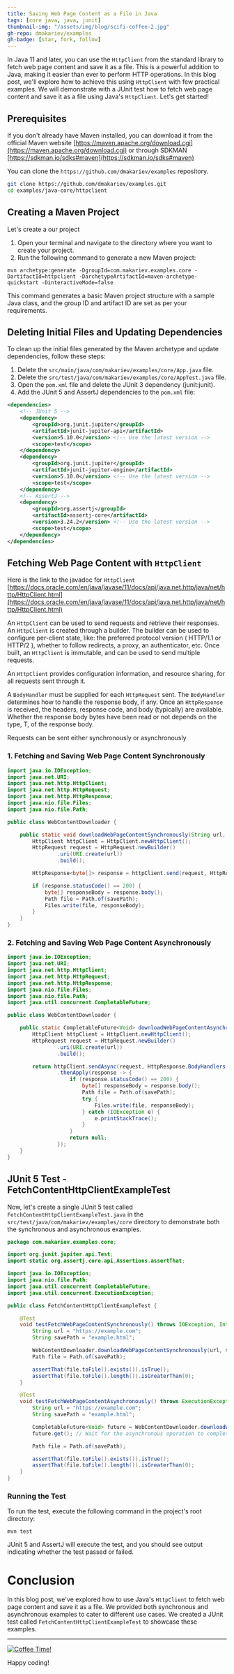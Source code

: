 ```yaml
---
title: Saving Web Page Content as a File in Java
tags: [core java, java, junit]
thumbnail-img: "/assets/img/blog/scifi-coffee-2.jpg"
gh-repo: dmakariev/examples
gh-badge: [star, fork, follow]
---
```



In Java 11 and later, you can use the `HttpClient` from the standard library to fetch web page content and save it as a file. This is a powerful addition to Java, making it easier than ever to perform HTTP operations. In this blog post, we'll explore how to achieve this using `HttpClient` with few practical examples. We will demonstrate  with a JUnit test how to fetch web page content and save it as a file using Java's `HttpClient`. Let's get started!


## Prerequisites
If you don't already have Maven installed, you can download it from the official Maven website [https://maven.apache.org/download.cgi](https://maven.apache.org/download.cgi) or through SDKMAN [https://sdkman.io/sdks#maven](https://sdkman.io/sdks#maven)

You can clone the `https://github.com/dmakariev/examples` repository.
```bash
git clone https://github.com/dmakariev/examples.git
cd examples/java-core/httpclient
```

## Creating a Maven Project 
Let's create a our project 
1. Open your terminal and navigate to the directory where you want to create your project.
2. Run the following command to generate a new Maven project:
```shell
mvn archetype:generate -DgroupId=com.makariev.examples.core -DartifactId=httpclient -DarchetypeArtifactId=maven-archetype-quickstart -DinteractiveMode=false 
```
This command generates a basic Maven project structure with a sample Java class, and the group ID and artifact ID are set as per your requirements.

## Deleting Initial Files and Updating Dependencies

To clean up the initial files generated by the Maven archetype and update dependencies, follow these steps:

1. Delete the `src/main/java/com/makariev/examples/core/App.java` file.
2. Delete the `src/test/java/com/makariev/examples/core/AppTest.java` file.
3. Open the `pom.xml` file and delete the JUnit 3 dependency (junit:junit).
4. Add the JUnit 5 and AssertJ dependencies to the `pom.xml` file:


```xml
<dependencies>
    <!-- JUnit 5 -->
    <dependency>
        <groupId>org.junit.jupiter</groupId>
        <artifactId>junit-jupiter-api</artifactId>
        <version>5.10.0</version> <!-- Use the latest version -->
        <scope>test</scope>
    </dependency>
    <dependency>
        <groupId>org.junit.jupiter</groupId>
        <artifactId>junit-jupiter-engine</artifactId>
        <version>5.10.0</version> <!-- Use the latest version -->
        <scope>test</scope>
    </dependency>
    <!-- AssertJ -->
    <dependency>
        <groupId>org.assertj</groupId>
        <artifactId>assertj-core</artifactId>
        <version>3.24.2</version> <!-- Use the latest version -->
        <scope>test</scope>
    </dependency>
</dependencies>

```

## Fetching Web Page Content with `HttpClient`

Here is the link to the javadoc for `HttpClient` [https://docs.oracle.com/en/java/javase/11/docs/api/java.net.http/java/net/http/HttpClient.html](https://docs.oracle.com/en/java/javase/11/docs/api/java.net.http/java/net/http/HttpClient.html)

An `HttpClient` can be used to send requests and retrieve their responses. An `HttpClient` is created through a builder. The builder can be used to configure per-client state, like: the preferred protocol version ( HTTP/1.1 or HTTP/2 ), whether to follow redirects, a proxy, an authenticator, etc. Once built, an `HttpClient` is immutable, and can be used to send multiple requests.

An `HttpClient` provides configuration information, and resource sharing, for all requests sent through it.

A `BodyHandler` must be supplied for each `HttpRequest` sent. The `BodyHandler` determines how to handle the response body, if any. Once an `HttpResponse` is received, the headers, response code, and body (typically) are available. Whether the response body bytes have been read or not depends on the type, T, of the response body.

Requests can be sent either synchronously or asynchronously

### 1. Fetching and Saving Web Page Content Synchronously

```java
import java.io.IOException;
import java.net.URI;
import java.net.http.HttpClient;
import java.net.http.HttpRequest;
import java.net.http.HttpResponse;
import java.nio.file.Files;
import java.nio.file.Path;

public class WebContentDownloader {

    public static void downloadWebPageContentSynchronously(String url, String savePath) throws IOException, InterruptedException {
        HttpClient httpClient = HttpClient.newHttpClient();
        HttpRequest request = HttpRequest.newBuilder()
                .uri(URI.create(url))
                .build();

        HttpResponse<byte[]> response = httpClient.send(request, HttpResponse.BodyHandlers.ofByteArray());

        if (response.statusCode() == 200) {
            byte[] responseBody = response.body();
            Path file = Path.of(savePath);
            Files.write(file, responseBody);
        }
    }
}

```

### 2. Fetching and Saving Web Page Content Asynchronously
```java
import java.io.IOException;
import java.net.URI;
import java.net.http.HttpClient;
import java.net.http.HttpRequest;
import java.net.http.HttpResponse;
import java.nio.file.Files;
import java.nio.file.Path;
import java.util.concurrent.CompletableFuture;

public class WebContentDownloader {

    public static CompletableFuture<Void> downloadWebPageContentAsynchronously(String url, String savePath) {
        HttpClient httpClient = HttpClient.newHttpClient();
        HttpRequest request = HttpRequest.newBuilder()
                .uri(URI.create(url))
                .build();

        return httpClient.sendAsync(request, HttpResponse.BodyHandlers.ofByteArray())
                .thenApply(response -> {
                    if (response.statusCode() == 200) {
                        byte[] responseBody = response.body();
                        Path file = Path.of(savePath);
                        try {
                            Files.write(file, responseBody);
                        } catch (IOException e) {
                            e.printStackTrace();
                        }
                    }
                    return null;
                });
    }
}

```

## JUnit 5 Test - FetchContentHttpClientExampleTest
Now, let's create a single JUnit 5 test called `FetchContentHttpClientExampleTest.java` in the `src/test/java/com/makariev/examples/core` directory to demonstrate both the synchronous and asynchronous examples.
```java
package com.makariev.examples.core;

import org.junit.jupiter.api.Test;
import static org.assertj.core.api.Assertions.assertThat;

import java.io.IOException;
import java.nio.file.Path;
import java.util.concurrent.CompletableFuture;
import java.util.concurrent.ExecutionException;

public class FetchContentHttpClientExampleTest {

    @Test
    void testFetchWebPageContentSynchronously() throws IOException, InterruptedException {
        String url = "https://example.com";
        String savePath = "example.html";

        WebContentDownloader.downloadWebPageContentSynchronously(url, savePath);
        Path file = Path.of(savePath);

        assertThat(file.toFile().exists()).isTrue();
        assertThat(file.toFile().length()).isGreaterThan(0);
    }

    @Test
    void testFetchWebPageContentAsynchronously() throws ExecutionException, InterruptedException {
        String url = "https://example.com";
        String savePath = "example.html";

        CompletableFuture<Void> future = WebContentDownloader.downloadWebPageContentAsynchronously(url, savePath);
        future.get(); // Wait for the asynchronous operation to complete

        Path file = Path.of(savePath);

        assertThat(file.toFile().exists()).isTrue();
        assertThat(file.toFile().length()).isGreaterThan(0);
    }
}
```

### Running the Test
To run the test, execute the following command in the project's root directory:
```shell
mvn test
```

JUnit 5 and AssertJ will execute the test, and you should see output indicating whether the test passed or failed.

# Conclusion

In this blog post, we've explored how to use Java's `HttpClient` to fetch web page content and save it as a file. We provided both synchronous and asynchronous examples to cater to different use cases. We created a JUnit test called `FetchContentHttpClientExampleTest` to showcase these examples. 

---

[![Coffee Time!](/assets/img/blog/scifi-coffee-2.jpg)](/assets/img/blog/scifi-coffee-2.jpg)

Happy coding!



